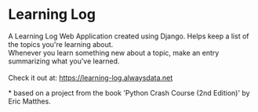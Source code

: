# Learning Log

A Learning Log Web Application created using Django. Helps keep a list of the topics you're learning about. <br>
Whenever you learn something new about a topic, make an entry summarizing what you've learned.<br><br>
Check it out at: https://learning-log.alwaysdata.net<br>

\* based on a project from the book 'Python Crash Course (2nd Edition)' by Eric Matthes.
